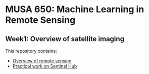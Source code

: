 # MUSA 650: Machine Learning in Remote Sensing

## Week1: Overview of satellite imaging

This repository contains:

- [Overview of remote sensing](w1_RS.pptx)
- [Practical work on Sentinel Hub](w1_SentinelHub.ipynb)
